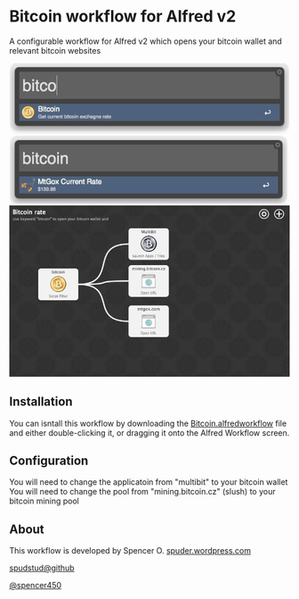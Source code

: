 # Bitcoin workflow for Alfred v2
A configurable workflow for Alfred v2 which opens your bitcoin wallet and relevant bitcoin websites

![image](./alfred-bitcoin-shortcut-screenshot.png)
![image](./alfred-bitcoin-shortcut-screenshot2.png)
![image](./alfred-bitcoin-workflow-screenshot.png)


## Installation

You can isntall this workflow by downloading the [Bitcoin.alfredworkflow](https://github.com/spuder/alfred-bitcoin-workflow/raw/master/Bitcoin.alfredworkflow) file and either double-clicking it, or
dragging it onto the Alfred Workflow screen.

## Configuration

You will need to change the applicatoin from "multibit" to your bitcoin wallet
You will need to change the pool from "mining.bitcoin.cz" (slush) to your bitcoin mining pool

## About

This workflow is developed by Spencer O. 
[spuder.wordpress.com](https://spuder.wordpress.com)

[spudstud@github](https://github.com/spudstud)

[@spencer450](https://twitter.com/spencer450)
